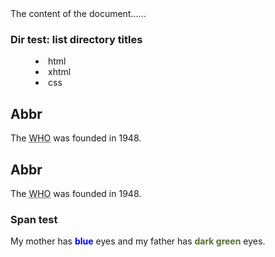 
<html>
<head>
<title>Title tag test: Title of the document</title>
</head>

<body>
The content of the document......<br>

<h3>Dir test: list directory titles</h3>
<dir>
  <li>html</li>
  <li>xhtml</li>
  <li>css</li>
</dir>

## Abbr <br>
<p>The <abbr title="World Health Organization">WHO</abbr> was founded in 1948.</p>

## Abbr <br>
<p>The <abbr title="World Health Organization">WHO</abbr> was founded in 1948.</p>

<h3>Span test</h3>
<p>My mother has <span style="color:blue;font-weight:bold">blue</span> eyes and my father has <span style="color:darkolivegreen;font-weight:bold">dark green</span> eyes.</p>

</body>

</html>
